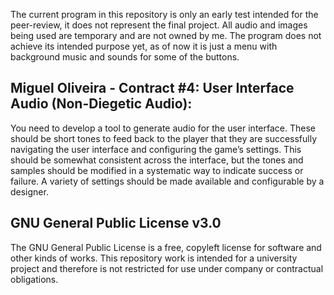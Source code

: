 The current program in this repository is only an early test intended for the peer-review, it does not represent the final project. All audio and images being used are temporary and are not owned by me.
The program does not achieve its intended purpose yet, as of now it is just a menu with background music and sounds for some of the buttons.


## Miguel Oliveira - Contract #4: User Interface Audio (Non-Diegetic Audio):
You need to develop a tool to generate audio for the user interface. These
should be short tones to feed back to the player that they are successfully
navigating the user interface and configuring the game’s settings. This should
be somewhat consistent across the interface, but the tones and samples
should be modified in a systematic way to indicate success or failure. A variety
of settings should be made available and configurable by a designer.


## GNU General Public License v3.0
The GNU General Public License is a free, copyleft license for software and other kinds of works.
This repository work is intended for a university project and therefore is not restricted for use
under company or contractual obligations.
